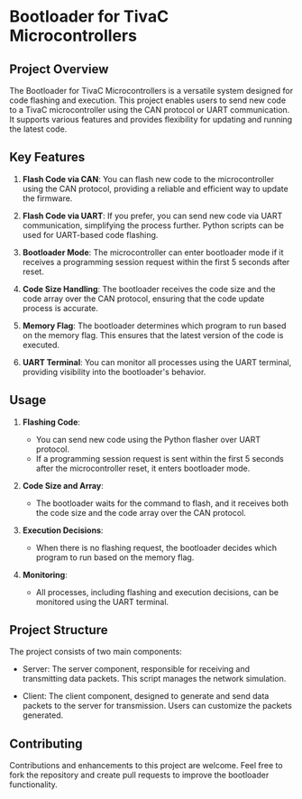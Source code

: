 # Bootloader for TivaC Microcontrollers

## Project Overview

The Bootloader for TivaC Microcontrollers is a versatile system designed for code flashing and execution. This project enables users to send new code to a TivaC microcontroller using the CAN protocol or UART communication. It supports various features and provides flexibility for updating and running the latest code.

## Key Features

1. **Flash Code via CAN**: You can flash new code to the microcontroller using the CAN protocol, providing a reliable and efficient way to update the firmware.

2. **Flash Code via UART**: If you prefer, you can send new code via UART communication, simplifying the process further. Python scripts can be used for UART-based code flashing.

3. **Bootloader Mode**: The microcontroller can enter bootloader mode if it receives a programming session request within the first 5 seconds after reset.

4. **Code Size Handling**: The bootloader receives the code size and the code array over the CAN protocol, ensuring that the code update process is accurate.

5. **Memory Flag**: The bootloader determines which program to run based on the memory flag. This ensures that the latest version of the code is executed.

6. **UART Terminal**: You can monitor all processes using the UART terminal, providing visibility into the bootloader's behavior.

## Usage

1. **Flashing Code**:
   - You can send new code using the Python flasher over UART protocol.
   - If a programming session request is sent within the first 5 seconds after the microcontroller reset, it enters bootloader mode.

2. **Code Size and Array**:
   - The bootloader waits for the command to flash, and it receives both the code size and the code array over the CAN protocol.
   
3. **Execution Decisions**:
   - When there is no flashing request, the bootloader decides which program to run based on the memory flag.
   
4. **Monitoring**:
   - All processes, including flashing and execution decisions, can be monitored using the UART terminal.

## Project Structure

The project consists of two main components:

- Server: The server component, responsible for receiving and transmitting data packets. This script manages the network simulation.

- Client: The client component, designed to generate and send data packets to the server for transmission. Users can customize the packets generated.

## Contributing

Contributions and enhancements to this project are welcome. Feel free to fork the repository and create pull requests to improve the bootloader functionality.


